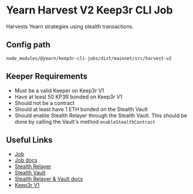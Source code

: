 # Yearn Harvest V2 Keep3r CLI Job

Harvests Yearn strategies using stealth transactions.

## Config path

`node_modules/@yearn/keep3r-cli-jobs/dist/mainnet/src/harvest-v2`

## Keeper Requirements

* Must be a valid Keeper on Keep3r V1
* Have at least 50 KP3R bonded on Keep3r V1
* Should not be a contract
* Should at least have 1 ETH bonded on the Stealth Vault
* Should enable Stealth Relayer through the Stealth Vault. This should be done by calling the Vault's method `enableStealthContract`

## Useful Links

* [Job](https://etherscan.io/address/0x2150b45626199CFa5089368BDcA30cd0bfB152D6)
* [Job docs](https://github.com/yearn/keep3r-jobs/blob/master/doc/HarvestV2Keep3rStealthJob.md)
* [Stealth Relayer](https://etherscan.io/address/0x0a61c2146A7800bdC278833F21EBf56Cd660EE2a)
* [Stealth Vault](https://etherscan.io/address/0xde2fe402a285363283853bec903d134426db3ff7)
* [Stealth Relayer & Vault docs](https://github.com/yearn/keep3r-jobs/blob/master/doc/working-stealth-jobs.md)
* [Keep3r V1](https://etherscan.io/address/0x1ceb5cb57c4d4e2b2433641b95dd330a33185a44)
